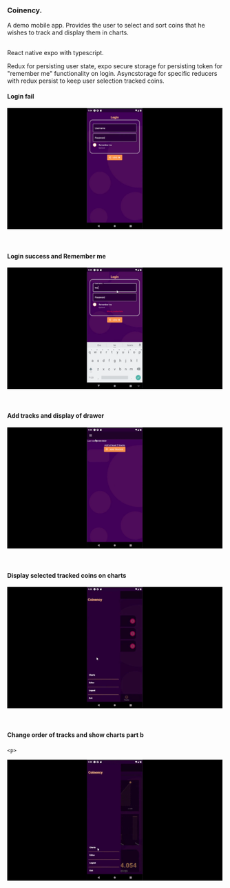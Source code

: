 
### Coinency.
A demo mobile app. Provides the user to select and sort coins that he wishes to track and display them in charts.
##
<p>React native expo with typescript.
<p>Redux for persisting user state, expo secure storage for persisting token for "remember me" functionality on login.
 Asyncstorage for specific reducers with redux persist to keep user selection tracked coins.</p>


#### Login fail
<p float=left>
<img width="500" src="https://github.com/athangk/rn-coins-mobile/blob/main/assets/1_rne.gif"></p>
</br>

#### Login success and  Remember me
 <img width="500" src="https://github.com/athangk/rn-coins-mobile/blob/main/assets/2_rne.gif">
  </p>
</br>

#### Add tracks and display of drawer
  <p float=left>
<img width="500" src="https://github.com/athangk/rn-coins-mobile/blob/main/assets/3_rne.gif">
  </p>
</br>

  #### Display selected tracked coins on charts
  <p>
 <img width="500" src="https://github.com/athangk/rn-coins-mobile/blob/main/assets/4_rne.gif">
  </p>
  </br>
  
#### Change order of tracks and show charts part b
    <p>
 <img width="500" src="https://github.com/athangk/rn-coins-mobile/blob/main/assets/5_rne.gif">
  </p>


